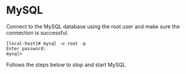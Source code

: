 # MySQL

Connect to the MySQL database using the root user and make sure the connection is successful.

```
[local-host]# mysql -u root -p
Enter password:
mysql>
```
Follows the steps below to stop and start MySQL